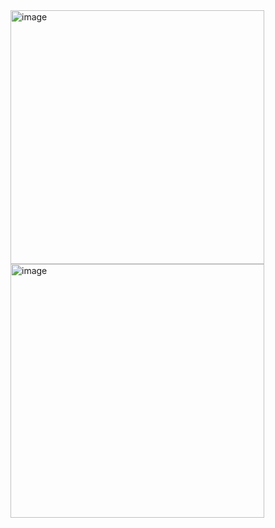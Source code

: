 <img width="406" alt="image" src="https://user-images.githubusercontent.com/5926861/203099560-c8cf113d-991c-4e66-8a0b-b535d69a96b1.png">
<img width="406" alt="image" src="https://user-images.githubusercontent.com/5926861/203099399-30a279a6-c1ac-4e03-a8c3-4f3a1f668632.png">
